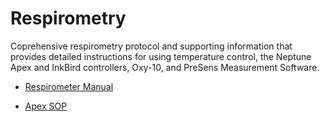 # Respirometry

Coprehensive respirometry protocol and supporting information that provides detailed instructions for using temperature control, the Neptune Apex and InkBird controllers, Oxy-10, and PreSens Measurement Software.

* [Respirometer Manual](Respirometer_SOP.md)

* [Apex SOP](Apex_SOP.md)


